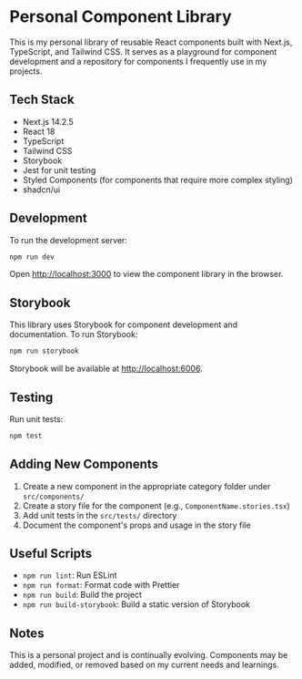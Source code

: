 # Personal Component Library

This is my personal library of reusable React components built with Next.js, TypeScript, and Tailwind CSS. It serves as a playground for component development and a repository for components I frequently use in my projects.

## Tech Stack

- Next.js 14.2.5
- React 18
- TypeScript
- Tailwind CSS
- Storybook
- Jest for unit testing
- Styled Components (for components that require more complex styling)
- shadcn/ui

## Development

To run the development server:

```bash
npm run dev
```

Open [http://localhost:3000](http://localhost:3000) to view the component library in the browser.

## Storybook

This library uses Storybook for component development and documentation. To run Storybook:

```bash
npm run storybook
```

Storybook will be available at [http://localhost:6006](http://localhost:6006).

## Testing

Run unit tests:

```bash
npm test
```

## Adding New Components

1. Create a new component in the appropriate category folder under `src/components/`
2. Create a story file for the component (e.g., `ComponentName.stories.tsx`)
3. Add unit tests in the `src/tests/` directory
4. Document the component's props and usage in the story file

## Useful Scripts

- `npm run lint`: Run ESLint
- `npm run format`: Format code with Prettier
- `npm run build`: Build the project
- `npm run build-storybook`: Build a static version of Storybook

## Notes

This is a personal project and is continually evolving. Components may be added, modified, or removed based on my current needs and learnings.
